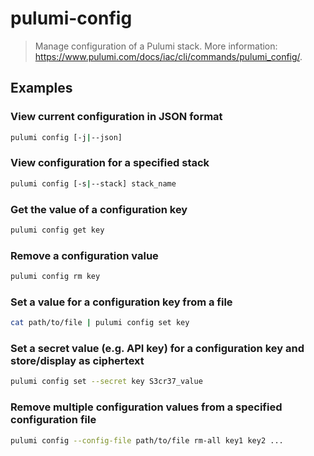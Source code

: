 # pulumi-config

> Manage configuration of a Pulumi stack. More information: <https://www.pulumi.com/docs/iac/cli/commands/pulumi_config/>.

## Examples

### View current configuration in JSON format

```bash
pulumi config [-j|--json]
```

### View configuration for a specified stack

```bash
pulumi config [-s|--stack] stack_name
```

### Get the value of a configuration key

```bash
pulumi config get key
```

### Remove a configuration value

```bash
pulumi config rm key
```

### Set a value for a configuration key from a file

```bash
cat path/to/file | pulumi config set key
```

### Set a secret value (e.g. API key) for a configuration key and store/display as ciphertext

```bash
pulumi config set --secret key S3cr37_value
```

### Remove multiple configuration values from a specified configuration file

```bash
pulumi config --config-file path/to/file rm-all key1 key2 ...
```
